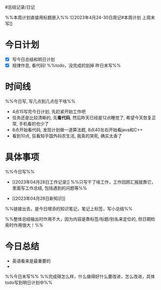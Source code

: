 #总结记录/日记 

%%本周计划直接用标题嵌入%%
![[2023年4月24-30日周记#本周计划 上周末写]]

# 今日计划
- [x] 写今日总结和明日计划
- [x] 规律作息, 看代码!
%%todo，没完成的划掉 
昨日末写%%

# 时间线 
%%今日写, 写几点到几点在干啥%%
- 4点15写完今日计划, 先赶紧开始工作吧
- 任务还是比较清晰的, 先**看代码**, 然后昨天已经是12点睡觉了, 希望今天恢复正常, 手机看的也少了
- 8点开始看代码, 发现计划做一道算法题, 8点40左右开始看java和C++
- 看到10点, 狂看知乎国外码农生活, 我真的哭死, 确实太香了

# 具体事项 
%%今日写%%
- [[2023年04月28日工作记录]]
%%只写干了啥工作，工作回顾汇报就靠它，里面写工作总结, 包括遇到的问题等%%

- [[2023年04月28日新知识]]

%%链接出去，是今日增添的知识笔记，笔记上标签，写小总结%%

%%整体总结输出时作用不大，因为内容是靠标签/标题/别名来定位的, 但日期检索时作用很大！%%

# 今日总结
- 英语看来是最重要的
- 


%%今日末写%%
%%完成得怎么样，什么做得好什么要改进，怎么改进，具体todo写到明日计划中%%